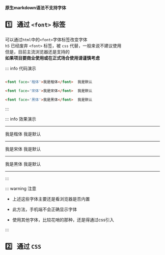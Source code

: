 **原生markdown语法不支持字体**  

## :one:  &nbsp; 通过 `<font>` 标签
可以通过`html`中的`<font>`字体标签改变字体  
`h5` 已经废弃 `<font>` 标签，被 `css` 代替，一般来说不建议使用  
但是，目前主流浏览器还是支持的  
**如果项目要商业使用或在正式场合使用请谨慎考虑**  


::: info  <Badge type='info'>代码演示</Badge>

```html

<font face='楷体'>我是楷体</font>  我是默认  

<font face='宋体'>我是宋体</font>  我是默认  

<font face='黑体'>我是黑体</font>  我是默认  

```

:::

::: info  <Badge type='info'>效果演示</Badge>

---

<font face='楷体'>我是楷体</font>  我是默认  

---

<font face='宋体'>我是宋体</font>  我是默认  

---

<font face='黑体'>我是黑体</font>  我是默认  

---

:::

::: warning <Badge type='warning'>注意</Badge>

- 上述这些字体主要还是看浏览器是否内置  

- 此方法，手机端不会正确显示字体  

- 使用其他字体，比较花哨的那种，还是得通过css引入  

:::

## :two:  &nbsp; 通过 `CSS` 